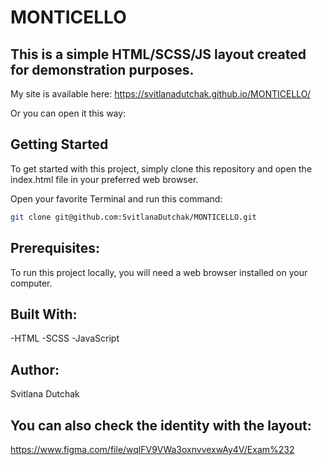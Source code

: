 # MONTICELLO
## This is a simple HTML/SCSS/JS layout created for demonstration purposes.

My site is available here:  https://svitlanadutchak.github.io/MONTICELLO/  

Or you can open it this way: 
##  Getting Started

To get started with this project, simply clone this repository and open the index.html file in your preferred web browser.


Open your favorite Terminal and run this command:

```sh
git clone git@github.com:SvitlanaDutchak/MONTICELLO.git
```

## Prerequisites:
To run this project locally, you will need a web browser installed on your computer.

## Built With:
-HTML
-SCSS 
-JavaScript

## Author:
Svitlana Dutchak

## You can also check the identity with the layout:
https://www.figma.com/file/wqlFV9VWa3oxnvvexwAy4V/Exam%232